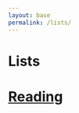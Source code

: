 ```yaml
---
layout: base
permalink: /lists/
---
```

<div class="lists">
<h1>Lists</h1>
<a href="/lists/reading/"><h1>Reading</h1></a>
<!-- <a href="/lists/movies/"><i class="fa fa-film fa-5x" aria-hidden="true"></i></a> -->
</div>